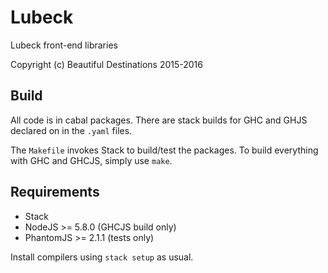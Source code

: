
# Lubeck

Lubeck front-end libraries

Copyright (c) Beautiful Destinations 2015-2016

## Build

All code is in cabal packages. There are stack builds for GHC and GHJS declared on in the `.yaml` files.

The `Makefile` invokes Stack to build/test the packages. To build everything with GHC and GHCJS,
simply use `make`.

## Requirements

- Stack
- NodeJS >= 5.8.0 (GHCJS build only)
- PhantomJS >= 2.1.1 (tests only)

Install compilers using `stack setup` as usual.

